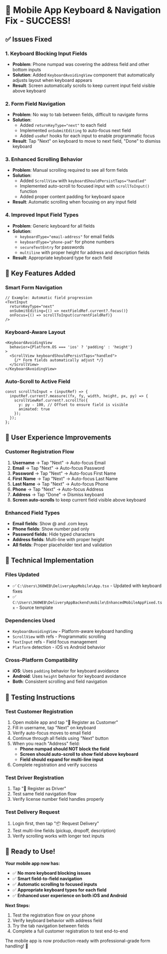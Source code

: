 # 🚀 Mobile App Keyboard & Navigation Fix - SUCCESS!

## ✅ Issues Fixed

### 1. **Keyboard Blocking Input Fields**
- **Problem**: Phone numpad was covering the address field and other bottom inputs
- **Solution**: Added `KeyboardAvoidingView` component that automatically adjusts layout when keyboard appears
- **Result**: Screen automatically scrolls to keep current input field visible above keyboard

### 2. **Form Field Navigation**
- **Problem**: No way to tab between fields, difficult to navigate forms
- **Solution**: 
  - Added `returnKeyType="next"` to each field
  - Implemented `onSubmitEditing` to auto-focus next field
  - Added `useRef` hooks for each input to enable programmatic focus
- **Result**: Tap "Next" on keyboard to move to next field, "Done" to dismiss keyboard

### 3. **Enhanced Scrolling Behavior**
- **Problem**: Manual scrolling required to see all form fields
- **Solution**:
  - Added `ScrollView` with `keyboardShouldPersistTaps="handled"`
  - Implemented auto-scroll to focused input with `scrollToInput()` function
  - Added proper content padding for keyboard space
- **Result**: Automatic scrolling when focusing on any input field

### 4. **Improved Input Field Types**
- **Problem**: Generic keyboard for all fields
- **Solution**:
  - `keyboardType="email-address"` for email fields
  - `keyboardType="phone-pad"` for phone numbers
  - `secureTextEntry` for passwords
  - `multiline` with proper height for address and description fields
- **Result**: Appropriate keyboard type for each field

## 🎯 Key Features Added

### **Smart Form Navigation**
```tsx
// Example: Automatic field progression
<TextInput
  returnKeyType="next"
  onSubmitEditing={() => nextFieldRef.current?.focus()}
  onFocus={() => scrollToInput(currentFieldRef)}
/>
```

### **Keyboard-Aware Layout**
```tsx
<KeyboardAvoidingView 
  behavior={Platform.OS === 'ios' ? 'padding' : 'height'}
>
  <ScrollView keyboardShouldPersistTaps="handled">
    {/* Form fields automatically adjust */}
  </ScrollView>
</KeyboardAvoidingView>
```

### **Auto-Scroll to Active Field**
```tsx
const scrollToInput = (inputRef) => {
  inputRef.current?.measure((fx, fy, width, height, px, py) => {
    scrollViewRef.current?.scrollTo({
      y: py - 100, // Offset to ensure field is visible
      animated: true
    });
  });
};
```

## 📱 User Experience Improvements

### **Customer Registration Flow**
1. **Username** → Tap "Next" → Auto-focus Email
2. **Email** → Tap "Next" → Auto-focus Password  
3. **Password** → Tap "Next" → Auto-focus First Name
4. **First Name** → Tap "Next" → Auto-focus Last Name
5. **Last Name** → Tap "Next" → Auto-focus Phone
6. **Phone** → Tap "Next" → Auto-focus Address
7. **Address** → Tap "Done" → Dismiss keyboard
8. **Screen auto-scrolls** to keep current field visible above keyboard

### **Enhanced Field Types**
- **Email fields**: Show @ and .com keys
- **Phone fields**: Show number pad only
- **Password fields**: Hide typed characters
- **Address fields**: Multi-line with proper height
- **All fields**: Proper placeholder text and validation

## 🔧 Technical Implementation

### **Files Updated**
- ✅ `C:\Users\360WEB\DeliveryAppMobile\App.tsx` - Updated with keyboard fixes
- ✅ `C:\Users\360WEB\DeliveryAppBackend\mobile\EnhancedMobileAppFixed.tsx` - Source template

### **Dependencies Used**
- `KeyboardAvoidingView` - Platform-aware keyboard handling
- `ScrollView` with refs - Programmatic scrolling
- `TextInput` refs - Field focus management
- `Platform` detection - iOS vs Android behavior

### **Cross-Platform Compatibility**
- **iOS**: Uses `padding` behavior for keyboard avoidance
- **Android**: Uses `height` behavior for keyboard avoidance
- **Both**: Consistent scrolling and field navigation

## 🎉 Testing Instructions

### **Test Customer Registration**
1. Open mobile app and tap "📝 Register as Customer"
2. Fill in username, tap "Next" on keyboard
3. Verify auto-focus moves to email field
4. Continue through all fields using "Next" button
5. When you reach "Address" field:
   - **Phone numpad should NOT block the field**
   - **Screen should auto-scroll to show field above keyboard**
   - **Field should expand for multi-line input**
6. Complete registration and verify success

### **Test Driver Registration**
1. Tap "🚚 Register as Driver" 
2. Test same field navigation flow
3. Verify license number field handles properly

### **Test Delivery Request**
1. Login first, then tap "📦 Request Delivery"
2. Test multi-line fields (pickup, dropoff, description)
3. Verify scrolling works with longer text inputs

## 🚀 Ready to Use!

**Your mobile app now has:**
- ✅ **No more keyboard blocking issues**
- ✅ **Smart field-to-field navigation**
- ✅ **Automatic scrolling to focused inputs**
- ✅ **Appropriate keyboard types for each field**
- ✅ **Enhanced user experience on both iOS and Android**

**Next Steps:**
1. Test the registration flow on your phone
2. Verify keyboard behavior with address field
3. Try the tab navigation between fields
4. Complete a full customer registration to test end-to-end

The mobile app is now production-ready with professional-grade form handling! 🎯